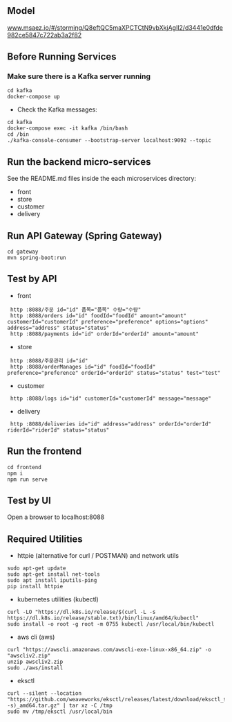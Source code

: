 # 

## Model
www.msaez.io/#/storming/Q8eftQC5maXPCTCtN9vbXkjAgIl2/d3441e0dfde982ce5847c722ab3a2f82

## Before Running Services
### Make sure there is a Kafka server running
```
cd kafka
docker-compose up
```
- Check the Kafka messages:
```
cd kafka
docker-compose exec -it kafka /bin/bash
cd /bin
./kafka-console-consumer --bootstrap-server localhost:9092 --topic 
```

## Run the backend micro-services
See the README.md files inside the each microservices directory:

- front
- store
- customer
- delivery


## Run API Gateway (Spring Gateway)
```
cd gateway
mvn spring-boot:run
```

## Test by API
- front
```
 http :8088/주문 id="id" 품목="품목" 수량="수량" 
 http :8088/orders id="id" foodId="foodId" amount="amount" customerId="customerId" preference="preference" options="options" address="address" status="status" 
 http :8088/payments id="id" orderId="orderId" amount="amount" 
```
- store
```
 http :8088/주문관리 id="id" 
 http :8088/orderManages id="id" foodId="foodId" preference="preference" orderId="orderId" status="status" test="test" 
```
- customer
```
 http :8088/logs id="id" customerId="customerId" message="message" 
```
- delivery
```
 http :8088/deliveries id="id" address="address" orderId="orderId" riderId="riderId" status="status" 
```


## Run the frontend
```
cd frontend
npm i
npm run serve
```

## Test by UI
Open a browser to localhost:8088

## Required Utilities

- httpie (alternative for curl / POSTMAN) and network utils
```
sudo apt-get update
sudo apt-get install net-tools
sudo apt install iputils-ping
pip install httpie
```

- kubernetes utilities (kubectl)
```
curl -LO "https://dl.k8s.io/release/$(curl -L -s https://dl.k8s.io/release/stable.txt)/bin/linux/amd64/kubectl"
sudo install -o root -g root -m 0755 kubectl /usr/local/bin/kubectl
```

- aws cli (aws)
```
curl "https://awscli.amazonaws.com/awscli-exe-linux-x86_64.zip" -o "awscliv2.zip"
unzip awscliv2.zip
sudo ./aws/install
```

- eksctl 
```
curl --silent --location "https://github.com/weaveworks/eksctl/releases/latest/download/eksctl_$(uname -s)_amd64.tar.gz" | tar xz -C /tmp
sudo mv /tmp/eksctl /usr/local/bin
```

